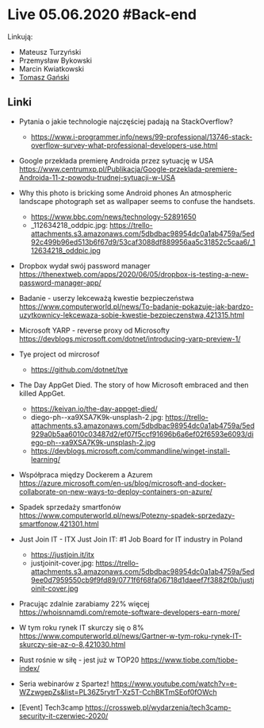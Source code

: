 # Live 05.06.2020 #Back-end

Linkują:
- Mateusz Turzyński
- Przemysław Bykowski
- Marcin Kwiatkowski
- [Tomasz Gański](https://www.linkedin.com/in/tomaszganski)

## Linki

* Pytania o jakie technologie najczęściej padają na StackOverflow?
  * https://www.i-programmer.info/news/99-professional/13746-stack-overflow-survey-what-professional-developers-use.html
* Google przekłada premierę Androida przez sytuację w USA
  https://www.centrumxp.pl/Publikacja/Google-przeklada-premiere-Androida-11-z-powodu-trudnej-sytuacji-w-USA

* Why this photo is bricking some Android phones
  An atmospheric landscape photograph set as wallpaper seems to confuse the handsets.

  * https://www.bbc.com/news/technology-52891650
  * _112634218_oddpic.jpg: https://trello-attachments.s3.amazonaws.com/5dbdbac98954dc0a1ab4759a/5ed92c499b96ed513b6f67d9/53caf3088df889956aa5c31852c5caa6/_112634218_oddpic.jpg
* Dropbox wydał swój password manager
  https://thenextweb.com/apps/2020/06/05/dropbox-is-testing-a-new-password-manager-app/

* Badanie - userzy lekceważą kwestie bezpieczeństwa
  https://www.computerworld.pl/news/To-badanie-pokazuje-jak-bardzo-uzytkownicy-lekcewaza-sobie-kwestie-bezpieczenstwa,421315.html

* Microsoft YARP - reverse proxy od Microsofty
  https://devblogs.microsoft.com/dotnet/introducing-yarp-preview-1/

* Tye project od mircrosof
  * https://github.com/dotnet/tye
* The Day AppGet Died.
  The story of how Microsoft embraced and then killed AppGet.

  * https://keivan.io/the-day-appget-died/
  * diego-ph--xa9XSA7K9k-unsplash-2.jpg: https://trello-attachments.s3.amazonaws.com/5dbdbac98954dc0a1ab4759a/5ed929a0b5aa6010c03487d2/ef07f5ccf91696b6a6ef02f6593e6093/diego-ph--xa9XSA7K9k-unsplash-2.jpg
  * https://devblogs.microsoft.com/commandline/winget-install-learning/
* Współpraca między Dockerem a Azurem
  https://azure.microsoft.com/en-us/blog/microsoft-and-docker-collaborate-on-new-ways-to-deploy-containers-on-azure/

* Spadek sprzedaży smartfonów
  https://www.computerworld.pl/news/Potezny-spadek-sprzedazy-smartfonow,421301.html

* Just Join IT - ITX
  Just Join IT: #1 Job Board for IT industry in Poland

  * https://justjoin.it/itx
  * justjoinit-cover.jpg: https://trello-attachments.s3.amazonaws.com/5dbdbac98954dc0a1ab4759a/5ed9ee0d7959550cb9f9fd89/0771f6f68fa06718d1daeef7f3882f0b/justjoinit-cover.jpg
* Pracując zdalnie zarabiamy 22% więcej
  https://whoisnnamdi.com/remote-software-developers-earn-more/

* W tym roku rynek IT skurczy się o 8%
  https://www.computerworld.pl/news/Gartner-w-tym-roku-rynek-IT-skurczy-sie-az-o-8,421030.html

* Rust rośnie w siłę - jest już w TOP20
  https://www.tiobe.com/tiobe-index/

* Seria webinarów z Spartez!
  https://www.youtube.com/watch?v=e-WZzwgepZs&list=PL36Z5rytrT-Xz5T-CchBKTmSEof0fOWch

* [Event] Tech3camp
  https://crossweb.pl/wydarzenia/tech3camp-security-it-czerwiec-2020/
